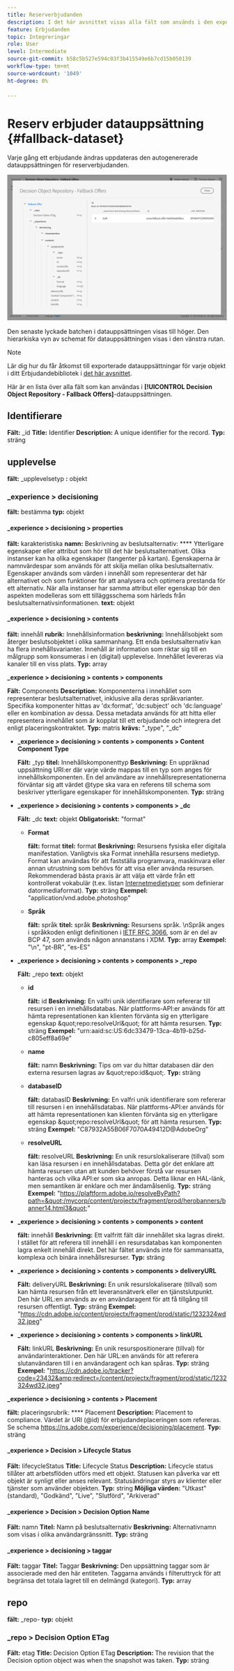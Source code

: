 ```yaml
---
title: Reserverbjudanden
description: I det här avsnittet visas alla fält som används i den exporterade datauppsättningen för reserverbjudanden.
feature: Erbjudanden
topic: Integreringar
role: User
level: Intermediate
source-git-commit: b58c5b527e594c03f3b415549e6b7cd15b050139
workflow-type: tm+mt
source-wordcount: '1049'
ht-degree: 0%

---
```


# Reserv erbjuder datauppsättning {#fallback-dataset}

Varje gång ett erbjudande ändras uppdateras den autogenererade datauppsättningen för reserverbjudanden.

![](../../assets/dataset-fallback.png)

Den senaste lyckade batchen i datauppsättningen visas till höger. Den hierarkiska vyn av schemat för datauppsättningen visas i den vänstra rutan.

>[!NOTE]
>
>Lär dig hur du får åtkomst till exporterade datauppsättningar för varje objekt i ditt Erbjudandebibliotek i [det här avsnittet](../export-catalog/access-dataset.md).

Här är en lista över alla fält som kan användas i **[!UICONTROL Decision Object Repository - Fallback Offers]**-datauppsättningen.

## Identifierare

**Fält:** _id 
**Title:** Identifier 
**Description:** A unique identifier for the record.
**Typ:** sträng

## upplevelse

**fält:** _upplevelsetyp 
**:** objekt

### _experience > decisioning

**fält:** bestämma 
**typ:** objekt

#### _experience > decisioning > properties

**fält:** karakteristiska 
**namn:** Beskrivning av beslutsalternativ:
**** Ytterligare egenskaper eller attribut som hör till det här beslutsalternativet. Olika instanser kan ha olika egenskaper (tangenter på kartan). Egenskaperna är namnvärdespar som används för att skilja mellan olika beslutsalternativ. Egenskaper används som värden i innehåll som representerar det här alternativet och som funktioner för att analysera och optimera prestanda för ett alternativ. När alla instanser har samma attribut eller egenskap bör den aspekten modelleras som ett tilläggsschema som härleds från beslutsalternativsinformationen.
**text:** objekt

<!--Field under Characteristics without title = additionalProperties? Desc = Value of the property. Type: string-->

#### _experience > decisioning > contents

**fält:** innehåll 
**rubrik:** Innehållsinformation 
**beskrivning:** Innehållsobjekt som återger beslutsobjektet i olika sammanhang. Ett enda beslutsalternativ kan ha flera innehållsvarianter. Innehåll är information som riktar sig till en målgrupp som konsumeras i en (digital) upplevelse. Innehållet levereras via kanaler till en viss plats.
**Typ:** array

**_experience > decisioning > contents > components**

**Fält:** Components 
**Description:** Komponenterna i innehållet som representerar beslutsalternativet, inklusive alla deras språkvarianter. Specifika komponenter hittas av &#39;dx:format&#39;, &#39;dc:subject&#39; och &#39;dc:language&#39; eller en kombination av dessa. Dessa metadata används för att hitta eller representera innehållet som är kopplat till ett erbjudande och integrera det enligt placeringskontraktet.
**Typ:** matris 
**krävs:** &quot;_type&quot;, &quot;_dc&quot;  <!--TBC?-->

* **_experience > decisioning > contents > components > Content Component Type**

   **Fält:** _typ
   **titel:** Innehållskomponenttyp
   **Beskrivning:** En uppräknad uppsättning URI:er där varje värde mappas till en typ som anges för innehållskomponenten. En del användare av innehållsrepresentationerna förväntar sig att värdet @type ska vara en referens till schema som beskriver ytterligare egenskaper för innehållskomponenten.
   **Typ:** sträng

* **_experience > decisioning > contents > components > _dc**

   **Fält:** _dc
   **text:** objekt
   **Obligatoriskt:** &quot;format&quot;

   * **Format**

      **fält:** format
      **titel:** format
      **Beskrivning:** Resursens fysiska eller digitala manifestation. Vanligtvis ska Format innehålla resursens medietyp. Format kan användas för att fastställa programvara, maskinvara eller annan utrustning som behövs för att visa eller använda resursen. Rekommenderad bästa praxis är att välja ett värde från ett kontrollerat vokabulär (t.ex. listan [Internetmedietyper](http://www.iana.org/-tilldelningar/medietyper/) som definierar datormediaformat).
      **Typ:** sträng
      **Exempel:** &quot;application/vnd.adobe.photoshop&quot;

   * **Språk**

      **fält:** språk
      **titel:** språk
      **Beskrivning:** Resursens språk. \nSpråk anges i språkkoden enligt definitionen i [IETF RFC 3066](https://www.ietf.org/rfc/rfc3066.txt), som är en del av BCP 47, som används någon annanstans i XDM.
      **Typ:** array
      **Exempel:** &quot;\n&quot;, &quot;pt-BR&quot;, &quot;es-ES&quot;

* **_experience > decisioning > contents > components > _repo**

   **Fält:** _repo
   **text:** objekt

   * **id**

      **fält:** id
      **Beskrivning:** En valfri unik identifierare som refererar till resursen i en innehållsdatabas. När plattforms-API:er används för att hämta representationen kan klienten förvänta sig en ytterligare egenskap \&quot;repo:resolveUrl\&quot; för att hämta resursen.
      **Typ:** sträng
      **Exempel:** &quot;urn:aaid:sc:US:6dc33479-13ca-4b19-b25d-c805eff8a69e&quot;

   * **name**

      **fält:** namn
      **Beskrivning:** Tips om var du hittar databasen där den externa resursen lagras av \&quot;repo:id\&quot;.
      **Typ:** sträng

   * **databaseID**

      **fält:** databasID
      **Beskrivning:** En valfri unik identifierare som refererar till resursen i en innehållsdatabas. När plattforms-API:er används för att hämta representationen kan klienten förvänta sig en ytterligare egenskap \&quot;repo:resolveUrl\&quot; för att hämta resursen.
      **Typ:** sträng
      **Exempel:** &quot;C87932A55B06F7070A49412D@AdobeOrg&quot;

   * **resolveURL**

      **fält:** resolveURL
      **Beskrivning:** En unik resurslokaliserare (tillval) som kan läsa resursen i en innehållsdatabas. Detta gör det enklare att hämta resursen utan att kunden behöver förstå var resursen hanteras och vilka API:er som ska anropas. Detta liknar en HAL-länk, men semantiken är enklare och mer ändamålsenlig.
      **Typ:** sträng
      **Exempel:** &quot;https://plaftform.adobe.io/resolveByPath?path=&quot;/mycorp/content/projectx/fragment/prod/herobanners/banner14.html3&quot;&quot;

* **_experience > decisioning > contents > components > content**

   **fält:** innehåll
   **Beskrivning:** Ett valfritt fält där innehållet ska lagras direkt. I stället för att referera till innehåll i en resursdatabas kan komponenten lagra enkelt innehåll direkt. Det här fältet används inte för sammansatta, komplexa och binära innehållsresurser.
   **Typ:** sträng

* **_experience > decisioning > contents > components > deliveryURL**

   **Fält:** deliveryURL
   **Beskrivning:** En unik resurslokaliserare (tillval) som kan hämta resursen från ett leveransnätverk eller en tjänstslutpunkt. Den här URL:en används av en användaragent för att få tillgång till resursen offentligt.
   **Typ:** sträng
   **Exempel:** &quot;https://cdn.adobe.io/content/projectx/fragment/prod/static/1232324wd32.jpeg&quot;

* **_experience > decisioning > contents > components > linkURL**

   **Fält:** linkURL
   **Beskrivning:** En unik resurspositionerare (tillval) för användarinteraktioner. Den här URL:en används för att referera slutanvändaren till i en användaragent och kan spåras.
   **Typ:** sträng
   **Exempel:** &quot;https://cdn.adobe.io/tracker?code=23432&amp;redirect=/content/projectx/fragment/prod/static/1232324wd32.jpeg&quot;

**_experience > decisioning > contents > Placement**

**fält:** placeringsrubrik:
**** Placement 
**Description:** Placement to compliance. Värdet är URI (@id) för erbjudandeplaceringen som refereras. Se schema https://ns.adobe.com/experience/decisioning/placement.
**Typ:** sträng

#### _experience > Decision > Lifecycle Status

**Fält:** lifecycleStatus 
**Title:** Lifecycle Status 
**Description:** Lifecycle status tillåter att arbetsflöden utförs med ett objekt. Statusen kan påverka var ett objekt är synligt eller anses relevant. Statusändringar styrs av klienter eller tjänster som använder objekten.
**Typ:** string 
**Möjliga värden:** &quot;Utkast&quot; (standard), &quot;Godkänd&quot;, &quot;Live&quot;, &quot;Slutförd&quot;, &quot;Arkiverad&quot;

#### _experience > Decision > Decision Option Name

**Fält:** namn 
**Titel:** Namn på beslutsalternativ 
**Beskrivning:** Alternativnamn som visas i olika användargränssnitt.
**Typ:** sträng

#### _experience > decisioning > taggar

**Fält:** taggar 
**Titel:** Taggar 
**Beskrivning:** Den uppsättning taggar som är associerade med den här entiteten. Taggarna används i filteruttryck för att begränsa det totala lagret till en delmängd (kategori).
**Typ:** array

<!--Field without name under tags: Description: An identifier of a tag object. The value is the @id of the tag that is referenced. See tag schema: https://ns.adobe.com/experience/decisioning/tag. Type: string-->

## repo

**fält:** _repo-
**typ:** objekt

### _repo > Decision Option ETag

**Fält:** etag 
**Title:** Decision Option ETag 
**Description:** The revision that the Decision option object was when the snapshot was taken.
**Typ:** sträng
